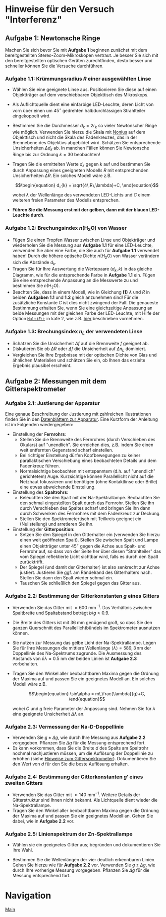 # Hinweise für den Versuch "Interferenz"

## Aufgabe 1: Newtonsche Ringe

Machen Sie sich bevor Sie mit **Aufgabe 1** beginnen zunächst mit dem bereitgestellten Stereo-Zoom-Mikroskopen vertraut. Je besser Sie sich mit den bereitgestellten optischen Geräten zurechtfinden, desto besser und schneller können Sie die Versuche durchführen.

### Aufgabe 1.1: Krümmungsradius $R$ einer ausgewählten Linse

- Wählen Sie eine geeignete Linse aus. Positionieren Sie diese auf einen Objektträger auf dem verschiebbaren Objekttisch des Mikroskops.

- Als Auflichtquelle dient eine einfarbige LED-Leuchte, deren Licht von vorn über einen um $45^{\circ}$ gedrehten halbdurchlässigen Strahlteiler eingekoppelt wird. 

- Bestimmen Sie die Durchmesser $d_{k}=2r_{k}$ so vieler Newtonscher Ringe wie möglich. Verwenden Sie hierzu die Skala mit [Nonius](https://de.wikipedia.org/wiki/Nonius) auf dem Objekttisch und nicht die Skala des Fadenkreuzes, das in der Brennebene des Objektivs abgebildet wird. Schätzen Sie entsprechende Unsicherheiten $\Delta d_{k}$ ab. In manchen Fällen können Sie Newtonsche Ringe bis zur Ordnung $k=30$ beobachten!

- Tragen Sie die ermittelten Werte $d_{k}$ gegen $k$ auf und bestimmen Sie durch Anpassung eines geeigneten Modells $R$ mit entsprechenden Unsicherheiten $\Delta R$. Ein solches Modell wäre z.B.  
  ```math
  \begin{equation}
  d_{k} = \sqrt{4\,R\,\lambda}+C,
  \end{equation}
  ```

  wobei $\lambda$ der Wellenlänge des verwendeten LED-Lichts und $C$ einem weiteren freien Parameter des Modells entsprechen.

- **Führen Sie die Messung erst mit der gelben, dann mit der blauen LED-Leuchte durch.**

### Aufgabe 1.2: Brechungsindex $n(\mathrm{H_{2}O})$ von Wasser

- Fügen Sie einen Tropfen Wasser zwischen Linse und Objekträger und wiederholen Sie die Messung aus **Aufgabe 1.1** für eine LED-Leuchte, verwenden Sie aber eine Farbe, die Sie auch für **Aufgabe 1.1** verwendet haben! Durch die höhere optische Dichte $n(\mathrm{H_{2}O})$ von Wasser verändern sich die Abstände $d_{k}$.
- Tragen Sie für Ihre Auswertung die Wertepaare $(d_{k}, k)$ in das gleiche Diagramm, wie für die entsprechende Farbe in **Aufgabe 1.1** ein. Fügen Sie eine entsprechende Anpassung an die Messwerte zu und bestimmen Sie $n(\mathrm{H_{2}O})$.
- Beachten Sie, dass in einem Modell, wie in Gleichung **(1)** $\lambda$ und $R$ in beiden **Aufgaben 1.1** und **1.2** gleich anzunehmen sind! Für die zusätzliche Konstante $C$ ist dies nicht zwingend der Fall. Die genaueste Bestimmung erhalten Sie, wenn Sie eine gleichzeitige Anpassung an beide Messungen mit der gleichen Farbe der LED-Leuchte, mit Hilfe der Option [`MultiFit`](https://kafe2.readthedocs.io/en/latest/parts/beginners_guide.html#multifit) in kafe 2, wie z.B. [hier](https://gitlab.kit.edu/kit/etp-lehre/p1-praktikum/students/-/blob/main/Geometrische_Optik/doc/Hinweise-Aufgabe-2-b.md) beschrieben vornehmen.  

### Aufgabe 1.3: Brechungsindex $n_{L}$ der verwendeten Linse 

- Schätzen Sie die Unsicherheit $\Delta f$ auf die Brennweite $f$ geeignet ab. 
- Diskutieren Sie ob $\Delta R$ oder $\Delta f$ die Unsicherheit auf $\Delta n_{L}$ dominiert. 
- Vergleichen Sie Ihre Ergebnisse mit der optischen Dichte von Glas und ähnlichen Materialien und schätzen Sie ein, ob Ihnen das erzielte Ergebnis plausibel erscheint.  

## Aufgabe 2: Messungen mit dem Gitterspektrometer

### Aufgabe 2.1: Justierung der Apparatur

Eine genaue Beschreibung der Justierung mit zahlreichen Illustrationen finden Sie in den [Datenblättern zur Apparatur](https://gitlab.kit.edu/kit/etp-lehre/p2-praktikum/students/-/tree/main/Interferenz/doc/Leybold-Versuch-Gitterspektrometer.pdf). Eine Kurzform der Anleitung ist im Folgenden wiedergegeben:  

- Einstellung der **Fernrohrs**:
  - Stellen Sie die Brennweite des Fernrohres (durch Verschieben des Okulars) auf "unendlich". Sie erreichen dies, z.B. indem Sie einen weit entfernten Gegenstand scharf einstellen. 
  - Bei richtiger Einstellung dürfen Kopfbewegungen zu keiner parallaktischen Verschiebung eines beobachteten Details und dem Fadenkreuz führen. 
  - Normalsichtige beobachten mit entspanntem (d.h. auf "unendlich" gerichtetem) Auge. Kurzsichtige können Parallellicht nicht auf die Netzhaut fokussieren und benötigen (ohne Kontaktlinse oder Brille) eine etwas abweichende Einstellung.
- Einstellung des **Spaltrohrs**:
  - Beleuchten Sie den Spalt mit der $\mathrm{Na}$-Spektrallampe. Beobachten Sie den schmal eingestellten Spalt durch das Fernrohr. Stellen Sie ihn durch Verschieben des Spaltes scharf und bringen Sie ihn dann durch Schwenken des Fernrohres mit dem Fadenkreuz zur Deckung. 
  - Stellen Sie den Spektrometertisch mit Teilkreis geeignet ein (Nullstellung) und arretieren Sie ihn. 
- Einstellung der **Gitterposition**:
  - Setzen Sie den Spiegel in den Gitterhalter ein (verwenden Sie hierzu einen weit geöffneten Spalt). Stellen Sie zwischen Spalt und Lampe einen Objektträger unter $45^{\circ}$ gegen die Achse aus Spalt- und Fernrohr auf, so dass von der Seite her über diesen "Strahlteiler" das vom Spiegel reflektierte Licht sichtbar wird, falls es durch den Spalt zurücktrifft. 
  - Der Spiegel (und damit der Gitterhalter) ist also senkrecht zur Achse justiert. Justieren Sie ggf. am Rändelrand des Gitterhalters nach. Stellen Sie dann den Spalt wieder schmal ein. 
  - Tauschen Sie schließlich den Spiegel gegen das Gitter aus.

### Aufgabe 2.2: Bestimmung der Gitterkonstanten $g$ eines Gitters

- Verwenden Sie das Gitter mit ${\approx}600\ \mathrm{mm^{-1}}$. Das Verhältnis zwischen Spaltbreite und Spaltabstand beträgt $b/g\approx0.9$. 

- Die Breite des Gitters ist mit $36\ \mathrm{mm}$ genügend groß, so dass Sie den ganzen Querschnitt des Parallellichtbündels im Spektrometer ausnutzen können. 

- Sie nutzen zur Messung das gelbe Licht der $\mathrm{Na}$-Spektrallampe. Legen Sie für Ihre Messungen die mittlere Wellenlänge $\langle \lambda\rangle=589,3\,\mathrm{nm}$ der Doppellinie des $\mathrm{Na}$-Spektrums zugrunde. Die Ausmessung des Abstands von $\delta\lambda\approx0.5\ \mathrm{nm}$ der beiden Linien ist **Aufgabe 2.3** vorbehalten.

- Tragen Sie den Winkel aller beobachtbaren Maxima gegen die Ordnung der Maxima auf und passen Sie ein geeignetes Modell an. Ein solches Modell wäre z.B.
  ```math
  \begin{equation}
  \sin\alpha = m\,\frac{\lambda}{g}+C,
  \end{equation}
  ```

  wobei $C$ und $g$ freie Parameter der Anpassung sind. Nehmen Sie für $\lambda$ eine geeignete Unsicherheit $\Delta \lambda$ an. 

### Aufgabe 2.3: Vermessung der $\mathrm{Na}$-D-Doppellinie

- Verwenden Sie $g\pm\Delta g$, wie durch Ihre Messung aus **Aufgabe 2.2** vorgegeben. Pflanzen Sie $\Delta g$ für die Messung entsprechend fort.  
- Es kann vorkommen, dass Sie die Breite $d$ des Spalts am Spaltrohr nochmal nachjustieren müssen, um die Auflösung der Doppellinie zu erhöhen (siehe [Hinweise zum Gitterspektrometer](https://gitlab.kit.edu/kit/etp-lehre/p2-praktikum/students/-/blob/main/Interferenz/doc/Hinweise-Gitterspektrometer.md)). Dokumentieren Sie den Wert von $d$ für den Sie die beste Auflösung erhalten.

### Aufgabe 2.4: Bestimmung der Gitterkonstanten $g'$ eines zweiten Gitters

- Verwenden Sie das Gitter mit ${\approx}140\ \mathrm{mm^{-1}}$. Weitere Details der Gitterstruktur sind Ihnen nicht bekannt. Als Lichtquelle dient wieder die $\mathrm{Na}$-Spektrallampe.
- Tragen Sie den Winkel aller beobachtbaren Maxima gegen die Ordnung der Maxima auf und passen Sie ein geeignetes Modell an. Gehen Sie dabei, wie in **Aufgabe 2.2** vor. 

### Aufgabe 2.5: Linienspektrum der $\mathrm{Zn}$-Spektrallampe

- Wählen sie ein geeignetes Gitter aus; begründen und dokumentieren Sie Ihre Wahl. 

- Bestimmen Sie die Wellenlängen der vier deutlich erkennbaren Linien. Gehen Sie hierzu wie für **Aufgabe 2.2** vor. Verwenden Sie $g\pm\Delta g$, wie durch Ihre vorherige Messung vorgegeben. Pflanzen Sie $\Delta g$ für die Messung entsprechend fort. 


# Navigation

[Main](https://gitlab.kit.edu/kit/etp-lehre/p2-praktikum/students/-/tree/main/Interferenz)


